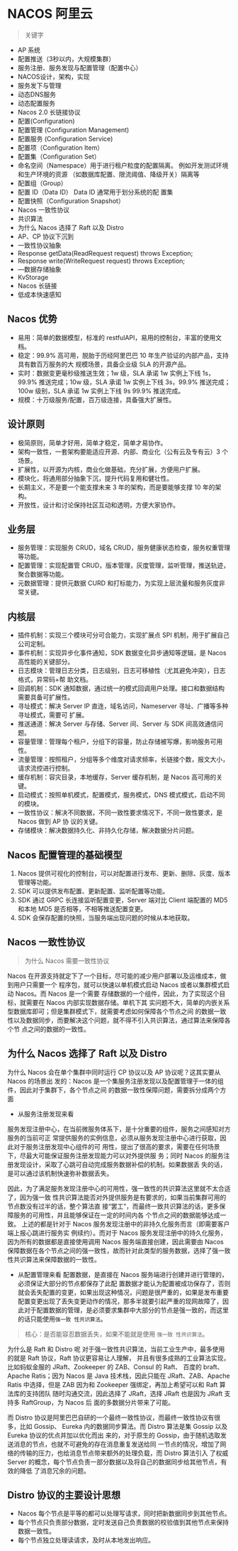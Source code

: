 # NACOS 阿里云


> 关键字

- AP 系统
- 配置推送（3秒以内，大规模集群）
- 服务注册、服务发现与配置管理（配置中心）
- NACOS设计，架构，实现
- 服务发下与管理
- 动态DNS服务
- 动态配置服务
- Nacos 2.0 长链接协议
- 配置(Configuration)
- 配置管理 (Configuration Management)
- 配置服务 (Configuration Service)
- 配置项（Configuration Item）
- 配置集（Configuration Set）
- 命名空间（Namespace）用于进行租户粒度的配置隔离。 例如开发测试环境和生产环境的资源 （如数据库配置、限流阈值、降级开关）隔离等
- 配置组（Group）
- 配置 ID（Data ID） Data ID 通常用于划分系统的配 置集
- 配置快照（Configuration Snapshot）
- Nacos ⼀致性协议
- 共识算法
- 为什么 Nacos 选择了 Raft 以及 Distro
- AP、CP 协议下沉到
- ⼀致性协议抽象
- Response getData(ReadRequest request) throws Exception;
- Response write(WriteRequest request) throws Exception;
- —数据存储抽象
- KvStorage
- Nacos 长链接
- 低成本快速感知

## Nacos 优势

- 易⽤：简单的数据模型，标准的 restfulAPI，易用的控制台，丰富的使用文档。 
- 稳定：99.9% 高可用，脱胎于历经阿里巴巴 10 年生产验证的内部产品，支持具有数百万服务的大 规模场景，具备企业级 SLA 的开源产品。 
- 实时：数据变更毫秒级推送生效；1w 级，SLA 承诺 1w 实例上下线 1s，99.9% 推送完成；10w 级，SLA 承诺 1w 实例上下线 3s，99.9% 推送完成；100w 级别，SLA 承诺 1w 实例上下线 9s 99.9% 推送完成。
- 规模：十万级服务/配置，百万级连接，具备强大扩展性。

## 设计原则

-  极简原则，简单才好用，简单才稳定，简单才易协作。
-  架构⼀致性，⼀套架构要能适应开源、内部、商业化（公有云及专有云）3 个场景。
-  扩展性，以开源为内核，商业化做基础，充分扩展，方便用户扩展。
-  模块化，将通用部分抽象下沉，提升代码复用和健壮性。
-  长期主义，不是要⼀个能支撑未来 3 年的架构，而是要能够支撑 10 年的架构。
-  开放性，设计和讨论保持社区互动和透明，方便大家协作。


## 业务层 

-  服务管理：实现服务 CRUD，域名 CRUD，服务健康状态检查，服务权重管理等功能。 
-  配置管理：实现配置管 CRUD，版本管理，灰度管理，监听管理，推送轨迹，聚合数据等功能。
-  元数据管理：提供元数据 CURD 和打标能力，为实现上层流量和服务灰度非常关键。

## 内核层 

-  插件机制：实现三个模块可分可合能力，实现扩展点 SPI 机制，用于扩展自己公司定制。 
-  事件机制：实现异步化事件通知，SDK 数据变化异步通知等逻辑，是 Nacos 高性能的关键部分。 
-  日志模块：管理日志分类，日志级别，日志可移植性（尤其避免冲突），日志格式，异常码+帮 助文档。 
-  回调机制：SDK 通知数据，通过统⼀的模式回调用户处理。接口和数据结构需要具备可扩展性。 
-  寻址模式：解决 Server IP 直连，域名访问，Nameserver 寻址、广播等多种寻址模式，需要可 扩展。 
-  推送通道：解决 Server 与存储、Server 间、Server 与 SDK 间高效通信问题。 
-  容量管理：管理每个租户，分组下的容量，防止存储被写爆，影响服务可用性。 
-  流量管理：按照租户，分组等多个维度对请求频率，长链接个数，报文大小，请求流控进行控制。 
-  缓存机制：容灾目录，本地缓存，Server 缓存机制，是 Nacos 高可用的关键。 
-  启动模式：按照单机模式，配置模式，服务模式，DNS 模式模式，启动不同的模块。 
-  ⼀致性协议：解决不同数据，不同⼀致性要求情况下，不同⼀致性要求，是 Nacos 做到 AP 协 议的关键。 
-  存储模块：解决数据持久化、非持久化存储，解决数据分片问题。

## Nacos 配置管理的基础模型

1. Nacos 提供可视化的控制台，可以对配置进行发布、更新、删除、灰度、版本管理等功能。
2. SDK 可以提供发布配置、更新配置、监听配置等功能。
3. SDK 通过 GRPC 长连接监听配置变更，Server 端对比 Client 端配置的 MD5 和本地 MD5 是否相等，不相等推送配置变更。
4. SDK 会保存配置的快照，当服务端出现问题的时候从本地获取。

## Nacos ⼀致性协议

> 为什么 Nacos 需要⼀致性协议

 Nacos 在开源支持就定下了⼀个目标，尽可能的减少用户部署以及运维成本，做到用户只需要⼀个 程序包，就可以快速以单机模式启动 Nacos 或者以集群模式启动 Nacos。而 Nacos 是⼀个需要 存储数据的⼀个组件，因此，为了实现这个目标，就需要在 Nacos 内部实现数据存储。单机下其 实问题不大，简单的内嵌关系型数据库即可；但是集群模式下，就需要考虑如何保障各个节点之间 的数据⼀致性以及数据同步，而要解决这个问题，就不得不引入共识算法，通过算法来保障各个节 点之间的数据的⼀致性。

 ## 为什么 Nacos 选择了 Raft 以及 Distro

 为什么 Nacos 会在单个集群中同时运行 CP 协议以及 AP 协议呢？这其实要从 Nacos 的场景出 发的：Nacos 是⼀个集服务注册发现以及配置管理于⼀体的组件，因此对于集群下，各个节点之间 的数据⼀致性保障问题，需要拆分成两个方面 
 
 - 从服务注册发现来看

服务发现注册中心，在当前微服务体系下，是十分重要的组件，服务之间感知对方服务的当前可正 常提供服务的实例信息，必须从服务发现注册中心进行获取，因此对于服务注册发现中心组件的可 用性，提出了很高的要求，需要在任何场景下，尽最大可能保证服务注册发现能力可以对外提供服 务；同时 Nacos 的服务注册发现设计，采取了心跳可自动完成服务数据补偿的机制。如果数据丢 失的话，是可以通过该机制快速弥补数据丢失。

因此，为了满足服务发现注册中心的可用性，强⼀致性的共识算法这里就不太合适了，因为强⼀致 性共识算法能否对外提供服务是有要求的，如果当前集群可用的节点数没有过半的话，整个算法直 接“罢工”，而最终⼀致共识算法的话，更多保障服务的可用性，并且能够保证在⼀定的时间内各 个节点之间的数据能够达成⼀致。 上述的都是针对于 Nacos 服务发现注册中的非持久化服务而言（即需要客户端上报心跳进行服务实 例续约）。而对于 Nacos 服务发现注册中的持久化服务，因为所有的数据都是直接使用调用 Nacos 服务端直接创建，因此需要由 Nacos 保障数据在各个节点之间的强⼀致性，故而针对此类型的服务数据，选择了强⼀致性共识算法来保障数据的⼀致性。


- 从配置管理来看
 配置数据，是直接在 Nacos 服务端进行创建并进行管理的，必须保证大部分的节点都保存了此配 置数据才能认为配置被成功保存了，否则就会丢失配置的变更，如果出现这种情况，问题是很严重的，如果是发布重要配置变更出现了丢失变更动作的情况，那多半就要引起严重的现网故障了，因此对于配置数据的管理，是必须要求集群中大部分的节点是强⼀致的，而这里的话只能使用`强⼀致 性共识算法`。

> 核心：是否能容忍数据丢失，如果不能就是使用 `强⼀致 性共识算法`。


为什么是 Raft 和 Distro 呢 对于强⼀致性共识算法，当前工业生产中，最多使用的就是 Raft 协议，Raft 协议更容易让人理解， 并且有很多成熟的工业算法实现，比如蚂蚁金服的 JRaft、Zookeeper 的 ZAB、Consul 的 Raft、 百度的 braft、Apache Ratis；因为 Nacos 是 Java 技术栈，因此只能在 JRaft、ZAB、Apache Ratis 中选择，但是 ZAB 因为和 Zookeeper 强绑定，再加上希望可以和 Raft 算法库的支持团队 随时沟通交流，因此选择了 JRaft，选择 JRaft 也是因为 JRaft 支持多 RaftGroup，为 Nacos 后 面的多数据分片带来了可能。

而 Distro 协议是阿里巴巴自研的⼀个最终⼀致性协议，而最终⼀致性协议有很多，比如 Gossip、 Eureka 内的数据同步算法。而 Distro 算法是集 Gossip 以及 Eureka 协议的优点并加以优化而出 来的，对于原生的 Gossip，由于随机选取发送消息的节点，也就不可避免的存在消息重复发送给同 ⼀节点的情况，增加了网络的传输的压力，也给消息节点带来额外的处理负载，而 Distro 算法引入 了权威 Server 的概念，每个节点负责⼀部分数据以及将自己的数据同步给其他节点，有效的降低 了消息冗余的问题。

## Distro 协议的主要设计思想

- Nacos 每个节点是平等的都可以处理写请求，同时把新数据同步到其他节点。 
- 每个节点只负责部分数据，定时发送自己负责数据的校验值到其他节点来保持数据⼀致性。 
- 每个节点独立处理读请求，及时从本地发出响应。
